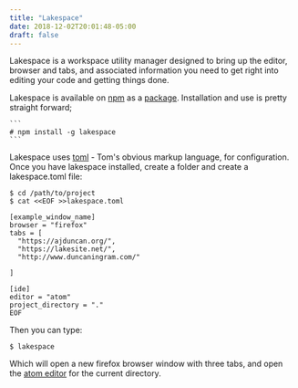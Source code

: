 ```yaml
---
title: "Lakespace"
date: 2018-12-02T20:01:48-05:00
draft: false
---
```


Lakespace is a workspace utility manager designed to bring up the
editor, browser and tabs, and associated information you need to get
right into editing your code and getting things done.

<!--more-->

Lakespace is available on [npm](https://www.npmjs.com/) as a [package](https://www.npmjs.com/package/lakespace).  Installation and use is pretty straight forward;

    ```
    # npm install -g lakespace
    ```

Lakespace uses [toml](https://github.com/toml-lang/toml) - Tom's obvious markup language, for configuration.  Once you have lakespace installed, create a folder and create a lakespace.toml file:

    $ cd /path/to/project
    $ cat <<EOF >>lakespace.toml

```
[example_window_name]
browser = "firefox"
tabs = [
  "https://ajduncan.org/",
  "https://lakesite.net/",
  "http://www.duncaningram.com/"

]

[ide]
editor = "atom"
project_directory = "."
EOF
```

Then you can type:

    $ lakespace

Which will open a new firefox browser window with three tabs, and open the [atom editor](https://ide.atom.io/) for the current directory.
